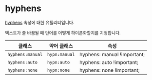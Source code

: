 # hyphens

[hyphens](https://developer.mozilla.org/en-US/docs/Web/CSS/hyphens) 속성에 대한 유틸리티입니다.

텍스트가 줄 바꿈될 때 단어를 어떻게 하이픈화할지를 지정합니다.

<table>
  <thead>
    <tr>
      <th scope="col">클래스</th>
      <th scope="col">약어 클래스</th>
      <th scope="col">속성</th>
    </tr>
  </thead>
  <tbody>
  <tr>
  <td><code>hyphens:manual</code></td>
  <td><code>hypn:manual</code></td>
  <td><span class="code">hyphens: manual !important;</span></td>
</tr>

<tr>
  <td><code>hyphens:auto</code></td>
  <td><code>hypn:auto</code></td>
  <td><span class="code">hyphens: auto !important;</span></td>
</tr>

<tr>
  <td><code>hyphens:none</code></td>
  <td><code>hypn:none</code></td>
  <td><span class="code">hyphens: none !important;</span></td>
</tr>

  </tbody>

</table>
